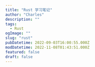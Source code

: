 ```yaml
---
title: "Rust 学习笔记"
author: "Charles"
description: ""
tags:
  - Rust
ogImage: ""
slug: "rust"
pubDatetime: 2022-09-03T16:00:55.000Z
modDatetime: 2022-11-08T01:43:51.000Z
featured: false
draft: false
---
```

